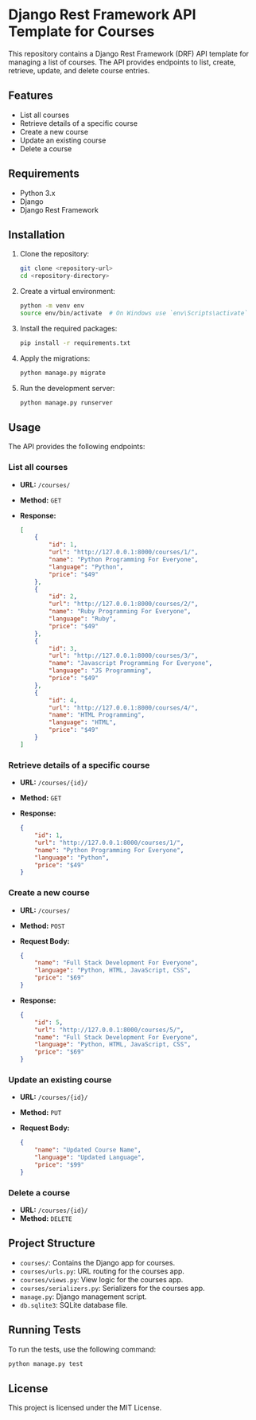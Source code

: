 # Django Rest Framework API Template for Courses

This repository contains a Django Rest Framework (DRF) API template for managing a list of courses. The API provides endpoints to list, create, retrieve, update, and delete course entries.

## Features

- List all courses
- Retrieve details of a specific course
- Create a new course
- Update an existing course
- Delete a course

## Requirements

- Python 3.x
- Django
- Django Rest Framework

## Installation

1. Clone the repository:

    ```bash
    git clone <repository-url>
    cd <repository-directory>
    ```

2. Create a virtual environment:

    ```bash
    python -m venv env
    source env/bin/activate  # On Windows use `env\Scripts\activate`
    ```

3. Install the required packages:

    ```bash
    pip install -r requirements.txt
    ```

4. Apply the migrations:

    ```bash
    python manage.py migrate
    ```

5. Run the development server:

    ```bash
    python manage.py runserver
    ```

## Usage

The API provides the following endpoints:

### List all courses

- **URL:** `/courses/`
- **Method:** `GET`
- **Response:**

    ```json
    [
        {
            "id": 1,
            "url": "http://127.0.0.1:8000/courses/1/",
            "name": "Python Programming For Everyone",
            "language": "Python",
            "price": "$49"
        },
        {
            "id": 2,
            "url": "http://127.0.0.1:8000/courses/2/",
            "name": "Ruby Programming For Everyone",
            "language": "Ruby",
            "price": "$49"
        },
        {
            "id": 3,
            "url": "http://127.0.0.1:8000/courses/3/",
            "name": "Javascript Programming For Everyone",
            "language": "JS Programming",
            "price": "$49"
        },
        {
            "id": 4,
            "url": "http://127.0.0.1:8000/courses/4/",
            "name": "HTML Programming",
            "language": "HTML",
            "price": "$49"
        }
    ]
    ```

### Retrieve details of a specific course

- **URL:** `/courses/{id}/`
- **Method:** `GET`
- **Response:**

    ```json
    {
        "id": 1,
        "url": "http://127.0.0.1:8000/courses/1/",
        "name": "Python Programming For Everyone",
        "language": "Python",
        "price": "$49"
    }
    ```

### Create a new course

- **URL:** `/courses/`
- **Method:** `POST`
- **Request Body:**

    ```json
    {
        "name": "Full Stack Development For Everyone",
        "language": "Python, HTML, JavaScript, CSS",
        "price": "$69"
    }
    ```

- **Response:**

    ```json
    {
        "id": 5,
        "url": "http://127.0.0.1:8000/courses/5/",
        "name": "Full Stack Development For Everyone",
        "language": "Python, HTML, JavaScript, CSS",
        "price": "$69"
    }
    ```

### Update an existing course

- **URL:** `/courses/{id}/`
- **Method:** `PUT`
- **Request Body:**

    ```json
    {
        "name": "Updated Course Name",
        "language": "Updated Language",
        "price": "$99"
    }
    ```

### Delete a course

- **URL:** `/courses/{id}/`
- **Method:** `DELETE`

## Project Structure

- `courses/`: Contains the Django app for courses.
- `courses/urls.py`: URL routing for the courses app.
- `courses/views.py`: View logic for the courses app.
- `courses/serializers.py`: Serializers for the courses app.
- `manage.py`: Django management script.
- `db.sqlite3`: SQLite database file.

## Running Tests

To run the tests, use the following command:

```bash
python manage.py test
```

## License

This project is licensed under the MIT License.
